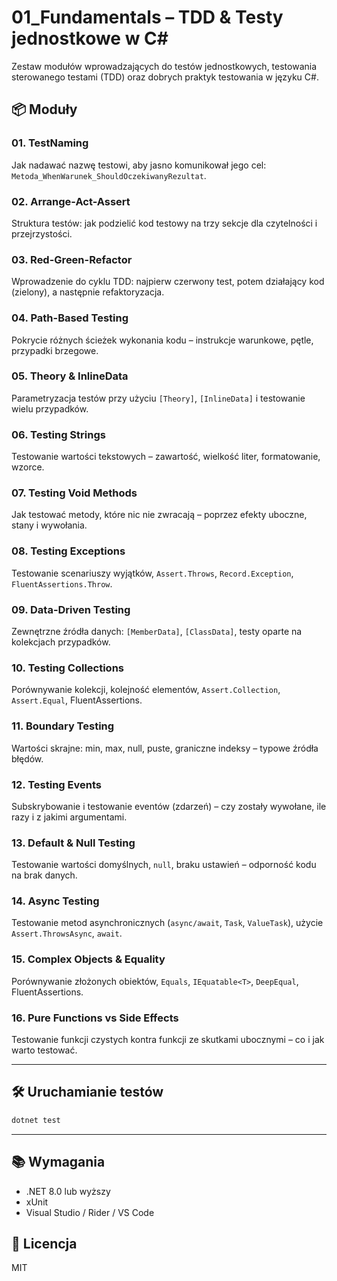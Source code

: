 # 01_Fundamentals – TDD & Testy jednostkowe w C#

Zestaw modułów wprowadzających do testów jednostkowych, testowania sterowanego testami (TDD) oraz dobrych praktyk testowania w języku C#.

## 📦 Moduły

### 01. TestNaming
Jak nadawać nazwę testowi, aby jasno komunikował jego cel: `Metoda_WhenWarunek_ShouldOczekiwanyRezultat`.

### 02. Arrange-Act-Assert
Struktura testów: jak podzielić kod testowy na trzy sekcje dla czytelności i przejrzystości.

### 03. Red-Green-Refactor
Wprowadzenie do cyklu TDD: najpierw czerwony test, potem działający kod (zielony), a następnie refaktoryzacja.

### 04. Path-Based Testing
Pokrycie różnych ścieżek wykonania kodu – instrukcje warunkowe, pętle, przypadki brzegowe.

### 05. Theory & InlineData
Parametryzacja testów przy użyciu `[Theory]`, `[InlineData]` i testowanie wielu przypadków.

### 06. Testing Strings
Testowanie wartości tekstowych – zawartość, wielkość liter, formatowanie, wzorce.

### 07. Testing Void Methods
Jak testować metody, które nic nie zwracają – poprzez efekty uboczne, stany i wywołania.

### 08. Testing Exceptions
Testowanie scenariuszy wyjątków, `Assert.Throws`, `Record.Exception`, `FluentAssertions.Throw`.

### 09. Data-Driven Testing
Zewnętrzne źródła danych: `[MemberData]`, `[ClassData]`, testy oparte na kolekcjach przypadków.

### 10. Testing Collections
Porównywanie kolekcji, kolejność elementów, `Assert.Collection`, `Assert.Equal`, FluentAssertions.

### 11. Boundary Testing
Wartości skrajne: min, max, null, puste, graniczne indeksy – typowe źródła błędów.

### 12. Testing Events
Subskrybowanie i testowanie eventów (zdarzeń) – czy zostały wywołane, ile razy i z jakimi argumentami.

### 13. Default & Null Testing
Testowanie wartości domyślnych, `null`, braku ustawień – odporność kodu na brak danych.

### 14. Async Testing
Testowanie metod asynchronicznych (`async/await`, `Task`, `ValueTask`), użycie `Assert.ThrowsAsync`, `await`.

### 15. Complex Objects & Equality
Porównywanie złożonych obiektów, `Equals`, `IEquatable<T>`, `DeepEqual`, FluentAssertions.

### 16. Pure Functions vs Side Effects
Testowanie funkcji czystych kontra funkcji ze skutkami ubocznymi – co i jak warto testować.

---

## 🛠️ Uruchamianie testów

```bash
dotnet test
```

---

## 📚 Wymagania

- .NET 8.0 lub wyższy
- xUnit
- Visual Studio / Rider / VS Code

## 📎 Licencja
MIT